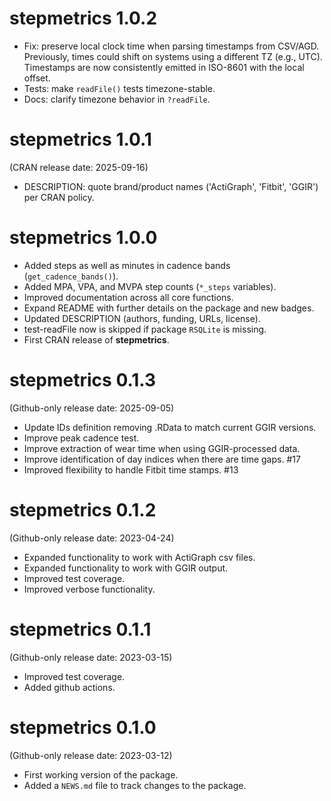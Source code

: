 # stepmetrics 1.0.2

- Fix: preserve local clock time when parsing timestamps from CSV/AGD. 
  Previously, times could shift on systems using a different TZ (e.g., UTC). 
  Timestamps are now consistently emitted in ISO-8601 with the local offset.
- Tests: make `readFile()` tests timezone-stable.
- Docs: clarify timezone behavior in `?readFile`.

# stepmetrics 1.0.1
(CRAN release date: 2025-09-16)

- DESCRIPTION: quote brand/product names ('ActiGraph', 'Fitbit', 'GGIR') per CRAN policy.

# stepmetrics 1.0.0

- Added steps as well as minutes in cadence bands (`get_cadence_bands()`).
- Added MPA, VPA, and MVPA step counts (`*_steps` variables).
- Improved documentation across all core functions.
- Expand README with further details on the package and new badges.
- Updated DESCRIPTION (authors, funding, URLs, license).
- test-readFile now is skipped if package `RSQLite` is missing.
- First CRAN release of **stepmetrics**.


# stepmetrics 0.1.3

(Github-only release date: 2025-09-05)
-   Update IDs definition removing .RData to match current GGIR versions.
-   Improve peak cadence test.
-   Improve extraction of wear time when using GGIR-processed data.
-   Improve identification of day indices when there are time gaps. #17
-   Improved flexibility to handle Fitbit time stamps. #13

# stepmetrics 0.1.2

(Github-only release date: 2023-04-24)
-   Expanded functionality to work with ActiGraph csv files.
-   Expanded functionality to work with GGIR output.
-   Improved test coverage.
-   Improved verbose functionality.

# stepmetrics 0.1.1

(Github-only release date: 2023-03-15)
-   Improved test coverage.
-   Added github actions.

# stepmetrics 0.1.0 

(Github-only release date: 2023-03-12)
-   First working version of the package.
-   Added a `NEWS.md` file to track changes to the package.
